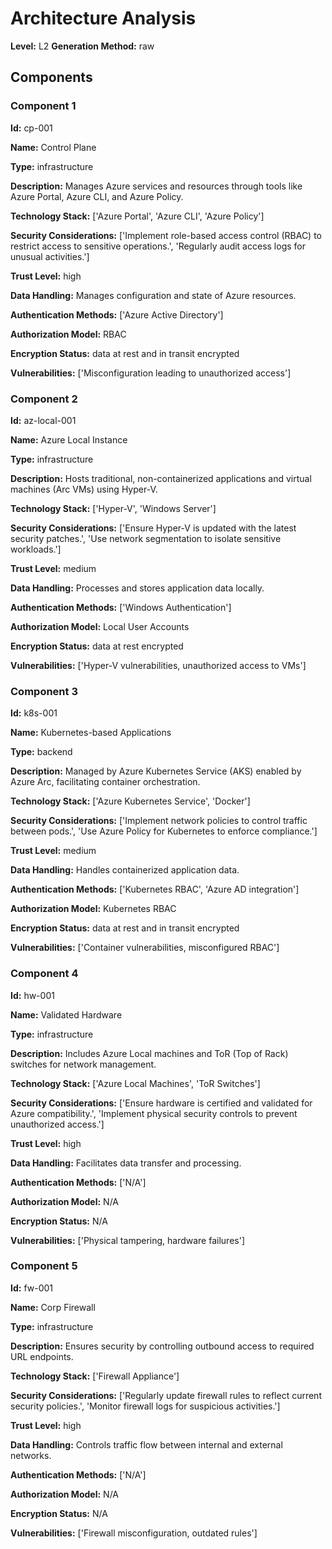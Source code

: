 # Architecture Analysis

**Level:** L2
**Generation Method:** raw

## Components

### Component 1

**Id:** cp-001

**Name:** Control Plane

**Type:** infrastructure

**Description:** Manages Azure services and resources through tools like Azure Portal, Azure CLI, and Azure Policy.

**Technology Stack:** ['Azure Portal', 'Azure CLI', 'Azure Policy']

**Security Considerations:** ['Implement role-based access control (RBAC) to restrict access to sensitive operations.', 'Regularly audit access logs for unusual activities.']

**Trust Level:** high

**Data Handling:** Manages configuration and state of Azure resources.

**Authentication Methods:** ['Azure Active Directory']

**Authorization Model:** RBAC

**Encryption Status:** data at rest and in transit encrypted

**Vulnerabilities:** ['Misconfiguration leading to unauthorized access']

### Component 2

**Id:** az-local-001

**Name:** Azure Local Instance

**Type:** infrastructure

**Description:** Hosts traditional, non-containerized applications and virtual machines (Arc VMs) using Hyper-V.

**Technology Stack:** ['Hyper-V', 'Windows Server']

**Security Considerations:** ['Ensure Hyper-V is updated with the latest security patches.', 'Use network segmentation to isolate sensitive workloads.']

**Trust Level:** medium

**Data Handling:** Processes and stores application data locally.

**Authentication Methods:** ['Windows Authentication']

**Authorization Model:** Local User Accounts

**Encryption Status:** data at rest encrypted

**Vulnerabilities:** ['Hyper-V vulnerabilities, unauthorized access to VMs']

### Component 3

**Id:** k8s-001

**Name:** Kubernetes-based Applications

**Type:** backend

**Description:** Managed by Azure Kubernetes Service (AKS) enabled by Azure Arc, facilitating container orchestration.

**Technology Stack:** ['Azure Kubernetes Service', 'Docker']

**Security Considerations:** ['Implement network policies to control traffic between pods.', 'Use Azure Policy for Kubernetes to enforce compliance.']

**Trust Level:** medium

**Data Handling:** Handles containerized application data.

**Authentication Methods:** ['Kubernetes RBAC', 'Azure AD integration']

**Authorization Model:** Kubernetes RBAC

**Encryption Status:** data at rest and in transit encrypted

**Vulnerabilities:** ['Container vulnerabilities, misconfigured RBAC']

### Component 4

**Id:** hw-001

**Name:** Validated Hardware

**Type:** infrastructure

**Description:** Includes Azure Local machines and ToR (Top of Rack) switches for network management.

**Technology Stack:** ['Azure Local Machines', 'ToR Switches']

**Security Considerations:** ['Ensure hardware is certified and validated for Azure compatibility.', 'Implement physical security controls to prevent unauthorized access.']

**Trust Level:** high

**Data Handling:** Facilitates data transfer and processing.

**Authentication Methods:** ['N/A']

**Authorization Model:** N/A

**Encryption Status:** N/A

**Vulnerabilities:** ['Physical tampering, hardware failures']

### Component 5

**Id:** fw-001

**Name:** Corp Firewall

**Type:** infrastructure

**Description:** Ensures security by controlling outbound access to required URL endpoints.

**Technology Stack:** ['Firewall Appliance']

**Security Considerations:** ['Regularly update firewall rules to reflect current security policies.', 'Monitor firewall logs for suspicious activities.']

**Trust Level:** high

**Data Handling:** Controls traffic flow between internal and external networks.

**Authentication Methods:** ['N/A']

**Authorization Model:** N/A

**Encryption Status:** N/A

**Vulnerabilities:** ['Firewall misconfiguration, outdated rules']

